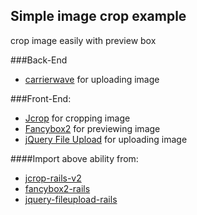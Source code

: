 ## Simple image crop example
crop image easily with preview box

###Back-End
- [carrierwave](https://github.com/carrierwaveuploader/carrierwave) for uploading image

###Front-End:
- [Jcrop](https://github.com/tapmodo/Jcrop) for cropping image
- [Fancybox2](https://github.com/fancyapps/fancyBox) for previewing image
- [jQuery File Upload](https://github.com/blueimp/jQuery-File-Upload) for uploading image

####Import above ability from:
- [jcrop-rails-v2](https://github.com/maxd/jcrop-rails-v2)
- [fancybox2-rails](https://github.com/kyparn/fancybox2-rails)
- [jquery-fileupload-rails](https://github.com/tors/jquery-fileupload-rails)